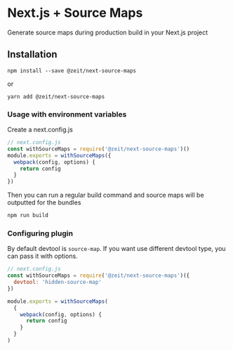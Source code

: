 # Next.js + Source Maps

Generate source maps during production build in your Next.js project

## Installation

```
npm install --save @zeit/next-source-maps
```

or

```
yarn add @zeit/next-source-maps
```

### Usage with environment variables

Create a next.config.js

```js
// next.config.js
const withSourceMaps = require('@zeit/next-source-maps')()
module.exports = withSourceMaps({
  webpack(config, options) {
    return config
  }
})
```

Then you can run a regular build command and source maps will be outputted for the bundles

```bash
npm run build
```

### Configuring plugin
By default devtool is `source-map`. If you want use different devtool type, you can pass it with options.

```js
// next.config.js
const withSourceMaps = require('@zeit/next-source-maps')({
  devtool: 'hidden-source-map'
})

module.exports = withSourceMaps(
  {
    webpack(config, options) {
      return config
    }
  }
)
```

